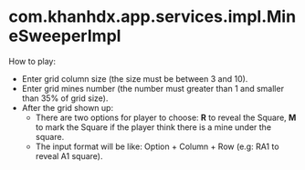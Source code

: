 # com.khanhdx.app.services.impl.MineSweeperImpl

How to play:
* Enter grid column size (the size must be between 3 and 10).
* Enter grid mines number (the number must greater than 1 and smaller than 35% of grid size).
* After the grid shown up:
  * There are two options for player to choose: <b>R</b> to reveal the Square, <b>M</b> to mark the Square if the player think there is a mine under the square.
  * The input format will be like: Option + Column + Row (e.g: RA1 to reveal A1 square).

